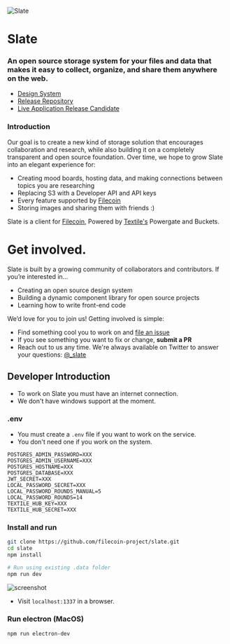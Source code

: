 ![Slate](https://user-images.githubusercontent.com/310223/90989634-2048ae80-e550-11ea-938f-302a35ee1174.png)

# Slate

### An open source storage system for your files and data that makes it easy to collect, organize, and share them anywhere on the web.

- [Design System](https://slate.host/_/system)
- [Release Repository](https://github.com/filecoin-project/slate-react-system)
- [Live Application Release Candidate](https://slate.host/_)

### Introduction

Our goal is to create a new kind of storage solution that encourages collaboration and research, while also building it on a completely transparent and open source foundation. Over time, we hope to grow Slate into an elegant experience for:

- Creating mood boards, hosting data, and making connections between topics you are researching
- Replacing S3 with a Developer API and API keys
- Every feature supported by [Filecoin](https://filecoin.io)
- Storing images and sharing them with friends :)

Slate is a client for [Filecoin](https://filecoin.io), Powered by [Textile's](https://textile.io) Powergate and Buckets.

# Get involved.

Slate is built by a growing community of collaborators and contributors. If you’re interested in…

- Creating an open source design system
- Building a dynamic component library for open source projects
- Learning how to write front-end code

We’d love for you to join us! Getting involved is simple:

- Find something cool you to work on and [file an issue](https://github.com/filecoin-project/slate/issues)
- If you see something you want to fix or change, **submit a PR**
- Reach out to us any time. We're always available on Twitter to answer your questions: [@\_slate](https://www.twitter.com/_slate)

## Developer Introduction

- To work on Slate you must have an internet connection.
- We don't have windows support at the moment.

### .env

- You must create a `.env` file if you want to work on the service.
- You don't need one if you work on the system.

```
POSTGRES_ADMIN_PASSWORD=XXX
POSTGRES_ADMIN_USERNAME=XXX
POSTGRES_HOSTNAME=XXX
POSTGRES_DATABASE=XXX
JWT_SECRET=XXX
LOCAL_PASSWORD_SECRET=XXX
LOCAL_PASSWORD_ROUNDS_MANUAL=5
LOCAL_PASSWORD_ROUNDS=14
TEXTILE_HUB_KEY=XXX
TEXTILE_HUB_SECRET=XXX
```

### Install and run

```sh
git clone https://github.com/filecoin-project/slate.git
cd slate
npm install

# Run using existing .data folder
npm run dev
```

![screenshot](https://user-images.githubusercontent.com/310223/84878302-7d028700-b03e-11ea-82c4-c53dca9d7e65.png)

- Visit `localhost:1337` in a browser.

### Run electron (MacOS)

```sh
npm run electron-dev
```
